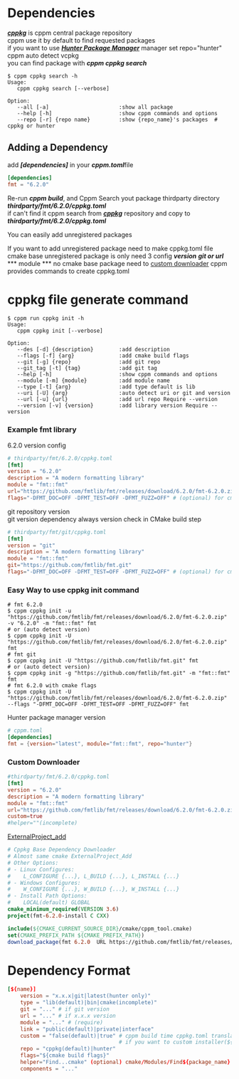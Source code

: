 # Dependencies
***[cppkg](https://github.com/injae/cppkg)*** is cppm central package repository  
cppm use it by default to find requested packages  
if you want to use ***[Hunter Package Manager](https://github.com/cpp-pm/hunter)*** manager set repo="hunter"  
cppm auto detect vcpkg   
you can find package with ***cppm cppkg search***  
```console
$ cppm cppkg search -h
Usage:
   cppm cppkg search [--verbose]

Option:
   --all [-a]                      :show all package 
   --help [-h]                     :show cppm commands and options
   --repo [-r] {repo name}         :show {repo_name}'s packages  # cppkg or hunter
```

## Adding a Dependency
add ***[dependencies]*** in your ***cppm.toml***file 
```toml
[dependencies]
fmt = "6.2.0"
```
Re-run ***cppm build***, and Cppm Search yout package thirdparty directory ***thirdparty/fmt/6.2.0/cppkg.toml***  
if can't find it cppm search from ***[cppkg](https://github.com/injae/cppkg)*** repository and copy to ***thirdparty/fmt/6.2.0/cppkg.toml***

You can easily add unregistered packages

If you want to add unregistered package need to make cppkg.toml file
cmake base unregistered package is only need 3 config ***version*** ***git or url*** *** module ***
no cmake base package need to [custom downloader](#custom-downloader)
cppm provides commands to create cppkg.toml
# cppkg file generate command
```console
$ cppm run cppkg init -h                                                                                                             
Usage:
   cppm cppkg init [--verbose]

Option:
   --des [-d] {description}        :add description    
   --flags [-f] {arg}              :add cmake build flags
   --git [-g] {repo}               :add git repo       
   --git_tag [-t] {tag}            :add git tag        
   --help [-h]                     :show cppm commands and options
   --module [-m] {module}          :add module name    
   --type [-t] {arg}               :add type default is lib
   --uri [-U] {arg}                :auto detect uri or git and version
   --url [-u] {url}                :add url repo Require --version
   --version [-v] {version}        :add library version Require --version
```

### Example fmt library
6.2.0 version config  
```toml
# thirdparty/fmt/6.2.0/cppkg.toml
[fmt]
version = "6.2.0"
description = "A modern formatting library"
module = "fmt::fmt"
url="https://github.com/fmtlib/fmt/releases/download/6.2.0/fmt-6.2.0.zip"
flags="-DFMT_DOC=OFF -DFMT_TEST=OFF -DFMT_FUZZ=OFF" # (optional) for cmake build fast flags
```

git repository version  
git version dependency always version check in CMake build step  
```toml
# thirdparty/fmt/git/cppkg.toml
[fmt]
version = "git"
description = "A modern formatting library"
module = "fmt::fmt"
git="https://github.com/fmtlib/fmt.git"
flags="-DFMT_DOC=OFF -DFMT_TEST=OFF -DFMT_FUZZ=OFF" # (optional) for cmake build fast flags
```

### Easy Way to use cppkg init command
```console
# fmt 6.2.0
$ cppm cppkg init -u "https://github.com/fmtlib/fmt/releases/download/6.2.0/fmt-6.2.0.zip" -v "6.2.0" -m "fmt::fmt" fmt
# or (auto detect version)
$ cppm cppkg init -U "https://github.com/fmtlib/fmt/releases/download/6.2.0/fmt-6.2.0.zip" fmt
# fmt git
$ cppm cppkg init -U "https://github.com/fmtlib/fmt.git" fmt
# or (auto detect version)
$ cppm cppkg init -g "https://github.com/fmtlib/fmt.git" -m "fmt::fmt" fmt
# fmt 6.2.0 with cmake flags
$ cppm cppkg init -U "https://github.com/fmtlib/fmt/releases/download/6.2.0/fmt-6.2.0.zip" --flags "-DFMT_DOC=OFF -DFMT_TEST=OFF -DFMT_FUZZ=OFF" fmt
```

Hunter package manager version  
```toml
# cppm.toml
[dependencies]
fmt = {version="latest", module="fmt::fmt", repo="hunter"}
```
### Custom Downloader
```toml
#thirdparty/fmt/6.2.0/cppkg.toml
[fmt]
version = "6.2.0"
description = "A modern formatting library"
module = "fmt::fmt"
url="https://github.com/fmtlib/fmt/releases/download/6.2.0/fmt-6.2.0.zip"
custom=true 
#helper=""(incomplete)
```
[ExternalProject_add](https://cmake.org/cmake/help/latest/module/ExternalProject.html)
```cmake
# Cppkg Base Dependency Downloader
# Almost same cmake ExternalProject_Add
# Other Options:
# - Linux Configures:
#    L_CONFIGURE {...}, L_BUILD {...}, L_INSTALL {...}
# - Windows Configures:
#    W_CONFIGURE {...}, W_BUILD {...}, W_INSTALL {...}
# - Install Path Options:
#    LOCAL(default) GLOBAL 
cmake_minimum_required(VERSION 3.6)
project(fmt-6.2.0-install C CXX)

include(${CMAKE_CURRENT_SOURCE_DIR}/cmake/cppm_tool.cmake)
set(CMAKE_PREFIX_PATH ${CMAKE_PREFIX_PATH})
download_package(fmt 6.2.0  URL https://github.com/fmtlib/fmt/releases/download/6.2.0/fmt-6.2.0.zip CMAKE_ARGS ${CMAKE_ARGS} -DFMT_DOC=OFF -DFMT_TEST=OFF -DFMT_FUZZ=OFF)
```




# Dependency Format
```toml
[${name}] 
    version = "x.x.x|git|latest(hunter only)"
    type = "lib(default)|bin|cmake(incomplete)"
    git = "..." # if git version 
    url = "..." # if x.x.x version
    module = "..." # (require)
    link = "public(default)|private|interface"
    custom = "false(default)|true" # cppm build time cppkg.toml translate ${name}.cmake.in in 
                                   # if you want to custom installer(${name}.cmake.in) set true
    repo = "cppkg(default)|hunter"
    flags="${cmake build flags}"
    helper="Find...cmake" (optional) cmake/Modules/Find${package_name}.cmake 
    components = "..."
```
